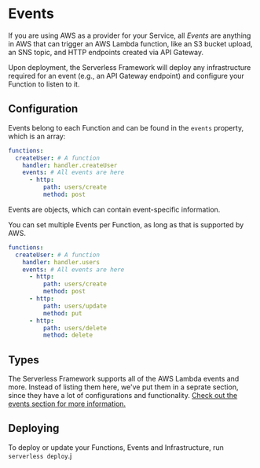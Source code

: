 <!--
title: Serverless Framework - AWS Lambda Guide - Events
menuText: Events
menuOrder: 5
description: Configuring AWS Lambda function events in the Serverless Framework
layout: Doc
-->

# Events

If you are using AWS as a provider for your Service, all *Events* are anything in AWS that can trigger an AWS Lambda function, like an S3 bucket upload, an SNS topic, and HTTP endpoints created via API Gateway.

Upon deployment, the Serverless Framework will deploy any infrastructure required for an event (e.g., an API Gateway endpoint) and configure your Function to listen to it.

## Configuration

Events belong to each Function and can be found in the `events` property, which is an array:

```yml
functions:
  createUser: # A function
    handler: handler.createUser
    events: # All events are here
      - http:
          path: users/create
          method: post
```

Events are objects, which can contain event-specific information.

You can set multiple Events per Function, as long as that is supported by AWS.

```yml
functions:
  createUser: # A function
    handler: handler.users
    events: # All events are here
      - http:
          path: users/create
          method: post
      - http:
          path: users/update
          method: put
      - http:
          path: users/delete
          method: delete
```

## Types

The Serverless Framework supports all of the AWS Lambda events and more.  Instead of listing them here, we've put them in a seprate section, since they have a lot of configurations and functionality.  [Check out the events section for more information.](../events)

## Deploying

To deploy or update your Functions, Events and Infrastructure, run `serverless deploy`.j